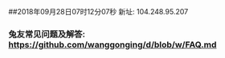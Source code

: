 ##2018年09月28日07时12分07秒 新址: 104.248.95.207
### 兔友常见问题及解答: https://github.com/wanggonging/d/blob/w/FAQ.md
